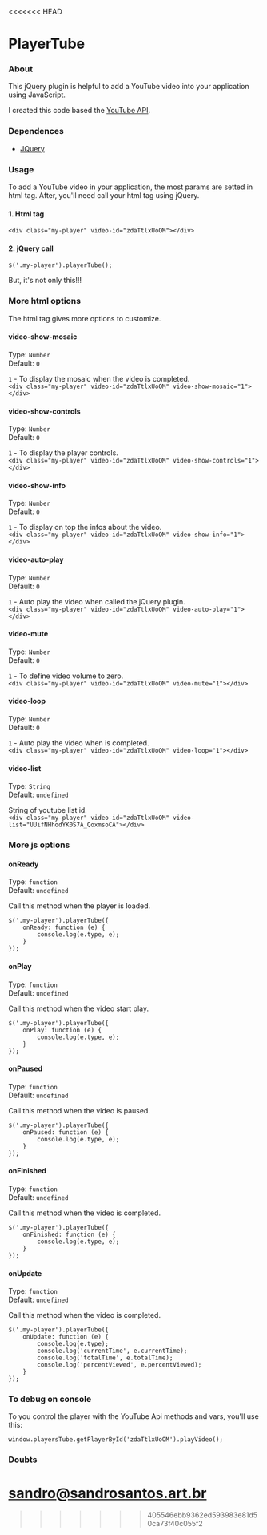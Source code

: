 <<<<<<< HEAD
# PlayerTube


### About
This jQuery plugin is helpful to add a YouTube video into your application using JavaScript.

I created this code based the [YouTube API](https://developers.google.com/youtube/iframe_api_reference?hl=pt-BR).


### Dependences

- [JQuery](https://jquery.com)


### Usage

To add a YouTube video in your application, the most params are setted in html tag. After, you'll need call your html tag using jQuery.

#### 1. Html tag
```
<div class="my-player" video-id="zdaTtlxUoOM"></div>
```

#### 2. jQuery call
```
$('.my-player').playerTube();
```


But, it's not only this!!!


### More html options

The html tag gives more options to customize.

#### video-show-mosaic
Type: `Number`	
Default: `0`	

`1` - To display the mosaic when the video is completed.	
`<div class="my-player" video-id="zdaTtlxUoOM" video-show-mosaic="1"></div>`


#### video-show-controls
Type: `Number`	
Default: `0`	

`1` - To display the player controls.	
`<div class="my-player" video-id="zdaTtlxUoOM" video-show-controls="1"></div>`


#### video-show-info
Type: `Number`	
Default: `0`	

`1` - To display on top the infos about the video.	
`<div class="my-player" video-id="zdaTtlxUoOM" video-show-info="1"></div>`


#### video-auto-play
Type: `Number`	
Default: `0`	

`1` - Auto play the video when called the jQuery plugin.	
`<div class="my-player" video-id="zdaTtlxUoOM" video-auto-play="1"></div>`


#### video-mute
Type: `Number`	
Default: `0`	

`1` - To define video volume to zero.	
`<div class="my-player" video-id="zdaTtlxUoOM" video-mute="1"></div>`


#### video-loop
Type: `Number`	
Default: `0`	

`1` - Auto play the video when is completed.	
`<div class="my-player" video-id="zdaTtlxUoOM" video-loop="1"></div>`


#### video-list
Type: `String`	
Default: `undefined`

String of youtube list id.	
`<div class="my-player" video-id="zdaTtlxUoOM" video-list="UUifNHhodYK0S7A_QoxmsoCA"></div>`


### More js options


#### onReady
Type: `function`	
Default: `undefined`	

Call this method when the player is loaded.
```
$('.my-player').playerTube({
	onReady: function (e) {
		console.log(e.type, e);
	}
});
```


#### onPlay
Type: `function`	
Default: `undefined`	

Call this method when the video start play.
```
$('.my-player').playerTube({
	onPlay: function (e) {
		console.log(e.type, e);
	}
});
```


#### onPaused
Type: `function`	
Default: `undefined`	

Call this method when the video is paused.
```
$('.my-player').playerTube({
	onPaused: function (e) {
		console.log(e.type, e);
	}
});
```


#### onFinished
Type: `function`	
Default: `undefined`	

Call this method when the video is completed.
```
$('.my-player').playerTube({
	onFinished: function (e) {
		console.log(e.type, e);
	}
});
```


#### onUpdate
Type: `function`	
Default: `undefined`	

Call this method when the video is completed.
```
$('.my-player').playerTube({
	onUpdate: function (e) {
		console.log(e.type);
		console.log('currentTime', e.currentTime);
		console.log('totalTime', e.totalTime);
		console.log('percentViewed', e.percentViewed);
	}
});
```


### To debug on console

To you control the player with the YouTube Api methods and vars, you'll use this:
```
window.playersTube.getPlayerById('zdaTtlxUoOM').playVideo();
```


### Doubts
[sandro@sandrosantos.art.br](mailto:sandro@sandrosantos.art.br)
=======

>>>>>>> 405546ebb9362ed593983e81d50ca73f40c055f2
